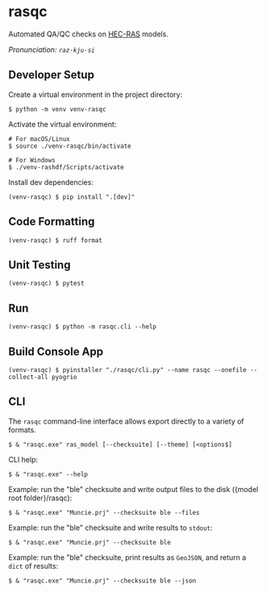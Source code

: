 # rasqc

Automated QA/QC checks on [HEC-RAS](https://www.hec.usace.army.mil/software/hec-ras/) models.

*Pronunciation: `raz·kju·si`*

## Developer Setup

Create a virtual environment in the project directory:
```shell
$ python -m venv venv-rasqc
```

Activate the virtual environment:
```shell
# For macOS/Linux
$ source ./venv-rasqc/bin/activate
```
```shell
# For Windows
$ ./venv-rashdf/Scripts/activate
```

Install dev dependencies:
```shell
(venv-rasqc) $ pip install ".[dev]"
```

## Code Formatting

```shell
(venv-rasqc) $ ruff format
```

## Unit Testing

```shell
(venv-rasqc) $ pytest
```

## Run

```shell
(venv-rasqc) $ python -m rasqc.cli --help
```

## Build Console App

```shell
(venv-rasqc) $ pyinstaller "./rasqc/cli.py" --name rasqc --onefile --collect-all pyogrio
```

## CLI

The `rasqc` command-line interface allows export directly to a variety of formats.
```shell
$ & "rasqc.exe" ras_model [--checksuite] [--theme] [<options$]
```

CLI help:
```shell
$ & "rasqc.exe" --help
```

Example: run the "ble" checksuite and write output files to the disk ({model root folder}/rasqc):
```shell
$ & "rasqc.exe" "Muncie.prj" --checksuite ble --files
```

Example: run the "ble" checksuite and write results to `stdout`:
```shell
$ & "rasqc.exe" "Muncie.prj" --checksuite ble
```

Example: run the "ble" checksuite, print results as `GeoJSON`, and return a `dict` of results:
```shell
$ & "rasqc.exe" "Muncie.prj" --checksuite ble --json
```
